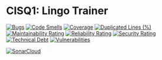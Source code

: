 # CISQ1: Lingo Trainer

[![Bugs](https://sonarcloud.io/api/project_badges/measure?project=Annemae_cisq1-lingo&metric=bugs)](https://sonarcloud.io/dashboard?id=Annemae_cisq1-lingo)
[![Code Smells](https://sonarcloud.io/api/project_badges/measure?project=Annemae_cisq1-lingo&metric=code_smells)](https://sonarcloud.io/dashboard?id=Annemae_cisq1-lingo)
[![Coverage](https://sonarcloud.io/api/project_badges/measure?project=Annemae_cisq1-lingo&metric=coverage)](https://sonarcloud.io/dashboard?id=Annemae_cisq1-lingo)
[![Duplicated Lines (%)](https://sonarcloud.io/api/project_badges/measure?project=Annemae_cisq1-lingo&metric=duplicated_lines_density)](https://sonarcloud.io/dashboard?id=Annemae_cisq1-lingo)
[![Maintainability Rating](https://sonarcloud.io/api/project_badges/measure?project=Annemae_cisq1-lingo&metric=sqale_rating)](https://sonarcloud.io/dashboard?id=Annemae_cisq1-lingo)
[![Reliability Rating](https://sonarcloud.io/api/project_badges/measure?project=Annemae_cisq1-lingo&metric=reliability_rating)](https://sonarcloud.io/dashboard?id=Annemae_cisq1-lingo)
[![Security Rating](https://sonarcloud.io/api/project_badges/measure?project=Annemae_cisq1-lingo&metric=security_rating)](https://sonarcloud.io/dashboard?id=Annemae_cisq1-lingo)
[![Technical Debt](https://sonarcloud.io/api/project_badges/measure?project=Annemae_cisq1-lingo&metric=sqale_index)](https://sonarcloud.io/dashboard?id=Annemae_cisq1-lingo)
[![Vulnerabilities](https://sonarcloud.io/api/project_badges/measure?project=Annemae_cisq1-lingo&metric=vulnerabilities)](https://sonarcloud.io/dashboard?id=Annemae_cisq1-lingo)


[![SonarCloud](https://sonarcloud.io/images/project_badges/sonarcloud-black.svg)](https://sonarcloud.io/dashboard?id=Annemae_cisq1-lingo)
